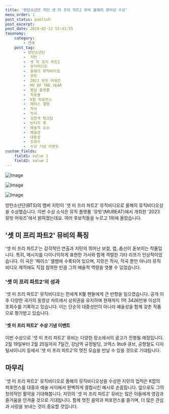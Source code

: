 ```yaml
---
title: '방탄소년단 지민 셋 미 프리 파트2 뮤비 올해의 뮤비상 수상'
menu_order: 1
post_status: publish
post_excerpt: 
post_date: 2024-02-12 15:41:55
taxonomy:
    category:
        - 연예
    post_tag:
        - 방탄소년단
        -  지민
        -  셋 미 프리 파트2
        -  뮤직비디오
        -  올해의 뮤직비디오
        -  뮤빗
        -  2023 뮤빗 어워즈
        -  MV OF THE YEAR
        -  팬덤 플랫폼
        -  득표율
        -  K팝 퍼포먼스
        -  페이스 앨범
        -  작사
        -  작곡
        -  검정색 탱크탑
        -  빈티지 룩
        -  예술적 요소
        -  예술성
        -  대중성
        -  조회수
        -  수상 기념 이벤트
custom_fields:
    field1: value 1
    field2: value 2
---
```


![Image](https://ssl.pstatic.net/mimgnews/image/108/2024/02/12/0003214309_001_20240212080701187.jpg?type=w540)

![Image](https://mimgnews.pstatic.net/image/108/2024/02/12/0003214309_002_20240212080701297.jpg?type=w540)

![Image](https://ssl.pstatic.net/mimgnews/image/108/2024/02/12/0003214309_003_20240212080701466.jpg?type=w540)

방탄소년단(BTS)의 멤버 지민이 '셋 미 프리 파트2' 뮤직비디오로 올해의 뮤직비디오상을 수상했습니다. 이번 수상 소식은 뮤직 플랫폼 '뮤빗'(MUBEAT)에서 개최한 '2023 뮤빗 어워즈'에서 밝혀졌는데요. 여러 후보작들을 누르고 1위에 올랐습니다.
## '셋 미 프리 파트2' 뮤비의 특징
'셋 미 프리 파트2'는 감각적인 연출과 지민의 뛰어난 보컬, 랩, 춤선이 돋보이는 작품입니다. 특히, 메시지를 다이나믹하게 표현한 가사와 함께 격렬한 기타 리프가 인상적이었습니다. 이 곡은 '페이스' 앨범에 수록되어 있으며, 지민은 작사, 작곡 뿐만 아니라 뮤직비디오 제작에도 직접 참여한 만큼 그의 예술적 역량을 엿볼 수 있었습니다.
### '셋 미 프리 파트2'의 성과
'셋 미 프리 파트2' 뮤직비디오는 전세계 K팵 팬들에게 큰 반향을 일으켰습니다. 공개 이후 다양한 국가의 동영상 차트에서 상위권을 유지하며 현재까지 1억 3426만뷰 이상의 조회수를 기록하고 있습니다. 이는 단순히 대중성만이 아니라 예술성을 함께 갖춘 작품으로 평가받고 있습니다.
#### '셋 미 프리 파트2' 수상 기념 이벤트
이번 수상으로 '셋 미 프리 파트2' 뮤비는 다양한 장소에서의 광고가 진행될 예정입니다. 2월 19일부터 2월 25일까지 7일간, 강남역 규정빌딩, 코엑스 9to9 큐브, 공항철도 디지털샤이니지 등에서 '셋 미 프리 파트2'의 멋진 모습을 만날 수 있을 것으로 기대됩니다.
## 마무리
'셋 미 프리 파트2' 뮤직비디오로 올해의 뮤직비디오상을 수상한 지민의 업적은 K팝의 퍼포먼스를 대중과 예술 사이에서 완벽하게 결합시킨 예시로 손꼽힙니다. 앞으로도 그의 창의적인 활약을 기대해봅니다. 지민의 '셋 미 프리 파트2' 뮤비는 많은 이들에게 영감과 즐거움을 안겨줄 것으로 기대됩니다. 함께 멋진 음악과 퍼포먼스를 즐기며, 더 많은 관심과 사랑을 보내는 것이 중요할 것입니다.
